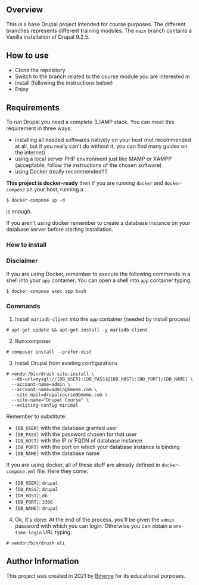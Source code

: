 ## Overview
This is a base Drupal project intended for course purposes.
The different branches represents different training modules.
The `main` branch contains a Vanilla installation of Drupal 9.2.5.

## How to use
- Clone the repository
- Switch to the branch related to the course module you are interested in
- Install (following the instructions below)
- Enjoy

## Requirements
To run Drupal you need a complete (L)AMP stack. You can meet this requirement
in three ways:
- installing all needed softwares natively on your host (not recommended at all,
but if you really can't do without it, you can find many guides on the internet)
- using a local server PHP environment just like MAMP or XAMPP (acceptable,
follow the instructions of the chosen software)
- using Docker (really recommended!!!)

**This project is docker-ready** then if you are running `docker` and
`docker-compose` on your host, running a

```
$ docker-compose up -d
```

is enough.

If you aren't using docker remember to create a database instance on your
database server before starting installation.

### How to install

### Disclaimer
If you are using Docker, remember to execute the following commands
in a shell into your `app` container. You can open a shell into `app` container typing:

```
$ docker-compose exec app bash
```

### Commands

1. Install `mariadb-client` into the `app` container (needed by install process)

```
# apt-get update && apt-get install -y mariadb-client
```

2. Run composer

```
# composer install --prefer-dist
```

3. Install Drupal from existing configurations

```
# vendor/bin/drush site:install \
  --db-url=mysql://[DB_USER]:[DB_PASS]@[DB_HOST]:[DB_PORT]/[DB_NAME] \
  --account-name=admin \
  --account-name=admin@bmeme.com \
  --site-mail=drupalcourse@bmeme.com \
  --site-name="Drupal Course" \
  --existing-config minimal
```

Remember to substitute:
- `[DB_USER]` with the database granted user
- `[DB_PASS]` with the password chosen for that user
- `[DB_HOST]` with the IP or FQDN of database instance
- `[DB_PORT]` with the port on which your database instance is binding
- `[DB_NAME]` with the database name

If you are using docker, all of these stuff are already defined in
`docker-compose.yml` file.
Here they come:

- `[DB_USER]`: `drupal`
- `[DB_PASS]`: `drupal`
- `[DB_HOST]`: `db`
- `[DB_PORT]`: `3306`
- `[DB_NAME]`: `drupal`

4. Ok, it's done. At the end of the process, you'll be given the `admin` password
with which you can login. Otherwise you can obtain a `one-time-login` URL typing:

```
# vendor/bin/drush uli
```

## Author Information

This project was created in 2021 by [Bmeme](https://www.bmeme.com) for its educational purposes.

